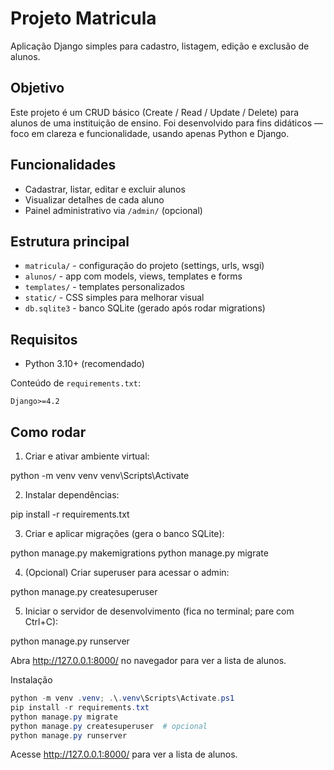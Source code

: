 # Projeto Matricula

Aplicação Django simples para cadastro, listagem, edição e exclusão de alunos.

## Objetivo

Este projeto é um CRUD básico (Create / Read / Update / Delete) para alunos de uma
instituição de ensino. Foi desenvolvido para fins didáticos — foco em clareza e
funcionalidade, usando apenas Python e Django.

## Funcionalidades

- Cadastrar, listar, editar e excluir alunos
- Visualizar detalhes de cada aluno
- Painel administrativo via `/admin/` (opcional)

## Estrutura principal

- `matricula/` - configuração do projeto (settings, urls, wsgi)
- `alunos/` - app com models, views, templates e forms
- `templates/` - templates personalizados
- `static/` - CSS simples para melhorar visual
- `db.sqlite3` - banco SQLite (gerado após rodar migrations)

## Requisitos

- Python 3.10+ (recomendado)

Conteúdo de `requirements.txt`:

```
Django>=4.2
```

## Como rodar

1) Criar e ativar ambiente virtual:


python -m venv venv
venv\Scripts\Activate


2) Instalar dependências:


pip install -r requirements.txt


3) Criar e aplicar migrações (gera o banco SQLite):


python manage.py makemigrations
python manage.py migrate


4) (Opcional) Criar superuser para acessar o admin:


python manage.py createsuperuser


5) Iniciar o servidor de desenvolvimento (fica no terminal; pare com Ctrl+C):


python manage.py runserver


Abra http://127.0.0.1:8000/ no navegador para ver a lista de alunos.

Instalação

```powershell
python -m venv .venv; .\.venv\Scripts\Activate.ps1
pip install -r requirements.txt
python manage.py migrate
python manage.py createsuperuser  # opcional
python manage.py runserver
```

Acesse http://127.0.0.1:8000/ para ver a lista de alunos.

